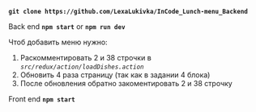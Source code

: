 **`git clone https://github.com/LexaLukivka/InCode_Lunch-menu_Backend`**

Back end **`npm start`** or **`npm run dev`**

Чтоб добавить меню нужно:
1. Раскомментировать 2 и 38 строчки в _`src/redux/action/loadDishes.action`_
2. Обновить 4 раза страницу (так как в задании 4 блока)
3. После обновления обратно закоментировать 2 и 38 строчку

Front end **`npm start`**
